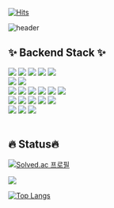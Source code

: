 [![Hits](https://hits.seeyoufarm.com/api/count/incr/badge.svg?url=https%3A%2F%2Fgithub.com%2FShin-seung-hyun&count_bg=%2386E759&title_bg=%230879F1&icon=angellist.svg&icon_color=%23E7E7E7&title=welcome&edge_flat=false)](https://hits.seeyoufarm.com)

![header](https://capsule-render.vercel.app/api?type=waving&color=auto&height=300&section=header&text=Welcome&fontSize=90&animation=fadeIn&fontAlignY=38&desc=Seunghyun's%20GitHub%20Profile)

## ✨ Backend Stack ✨
<div>
 <img src="https://img.shields.io/badge/Java-007396?style=flat&logo=openjdk&logoColor=white">
 <img src="https://img.shields.io/badge/Spring-6DB33F?style=flat&logo=Spring&logoColor=white">
 <img src="https://img.shields.io/badge/Spring Boot-6DB33F?style=flat&logo=SpringBoot&logoColor=white">
 <img src="https://img.shields.io/badge/Spring Data JPA-6DB33F?style=flat&logo=Spring Data JPA&logoColor=white">
 <img src="https://img.shields.io/badge/Gradle-02303A?style=flat&logo=Gradle&logoColor=white">
 <br>
 <img src="https://img.shields.io/badge/MySQL-4479A1?style=flat&logo=MySQL&logoColor=white">
 <img src="https://img.shields.io/badge/PostgreSQL-4169E1?style=flat&logo=PostgreSQL&logoColor=white">
 <br>
 <img src="https://img.shields.io/badge/Docker-2496ED?style=flat&logo=Docker&logoColor=white">
 <img src="https://img.shields.io/badge/Portainer-13BEF9?style=flat&logo=Portainer&logoColor=white">
 <img src="https://img.shields.io/badge/Amazon AWS-232F3E?style=flat&logo=Amazon AWS&logoColor=white">
 <img src="https://img.shields.io/badge/Amazon EC2-FF9900?style=flat&logo=Amazon EC2&logoColor=white">
 <img src="https://img.shields.io/badge/Amazon RDS-3e47c4?style=flat&logo=Amazon RDS&logoColor=white">
 <img src="https://img.shields.io/badge/Amazon S3-569A31?style=flat&logo=Amazon S3&logoColor=white">
 <br>
 <img src="https://img.shields.io/badge/Apache Kafka-231F20?style=flat&logo=apachekafka&logoColor=white">
 <img src="https://img.shields.io/badge/Elasticsearch-005571?style=flat&logo=elasticsearch&logoColor=white">
 <img src="https://img.shields.io/badge/Logstash-005571?style=flat&logo=logstash&logoColor=white">
 <img src="https://img.shields.io/badge/Kibana-005571?style=flat&logo=kibana&logoColor=white">
 <img src="https://img.shields.io/badge/Grafana-F46800?style=flat&logo=grafana&logoColor=white">
 <br>
 <img src="https://img.shields.io/badge/Git-F05032?style=flat&logo=Git&logoColor=white">
 <img src="https://img.shields.io/badge/GitHub-181717?style=flat&logo=GitHub&logoColor=white">
 <img src="https://img.shields.io/badge/Slack-4A154B?style=flat-square&logo=slack&logoColor=white">
 <br>
 <br>
</div>

## 🔥 Status🔥

[![Solved.ac 프로필](http://mazassumnida.wtf/api/v2/generate_badge?boj=jjack1028)](https://solved.ac/profile/jjack1028)

<img src="https://github-readme-stats-git-masterrstaa-rickstaa.vercel.app/api?username=Shin-seung-hyun&card_width=500&show_icons=true&theme=algolia"/>
  
[![Top Langs](https://github-readme-stats.vercel.app/api/top-langs/?username=Shin-seung-hyun&card_width=500&show_icons=true&theme=algolia&layout=compact)](https://github.com/Shin-seung-hyun/github-readme-stats)

<!--[![Solved.ac 프로필](http://mazassumnida.wtf/api/mini/generate_badge?boj=jjack1028)](https://solved.ac/profile/jjack1028)-->

